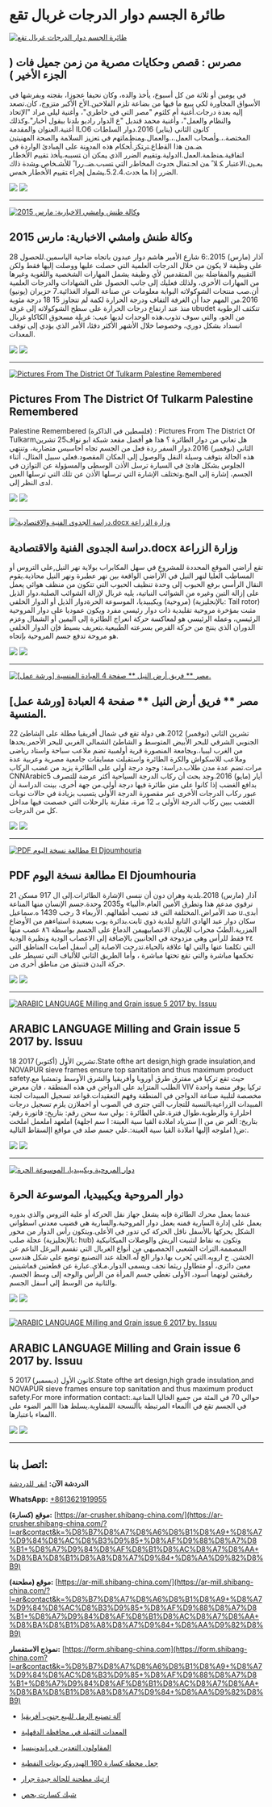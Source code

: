 # طائرة الجسم دوار الدرجات غربال تقع

<a href="https://swt.shibang-china.com/?l=ar&img&k=%D8%B7%D8%A7%D8%A6%D8%B1%D8%A9+%D8%A7%D9%84%D8%AC%D8%B3%D9%85+%D8%AF%D9%88%D8%A7%D8%B1+%D8%A7%D9%84%D8%AF%D8%B1%D8%AC%D8%A7%D8%AA+%D8%BA%D8%B1%D8%A8%D8%A7%D9%84+%D8%AA%D9%82%D8%B9" target="_blank">![طائرة الجسم دوار الدرجات غربال تقع](http://static.shibang-china.com/all-800x300/249.jpg)</a>

## مصرس : قصص وحكايات مصرية من زمن جميل فات ( الجزء الأخير )
في يومين أو ثلاثة من كل أسبوع، يأخذ والده، وكان نحيفا عجوزا، بقجته ويفرشها في الأسواق المجاورة لكي يبيع ما فيها من بضاعة تلزم الفلاحين.الأخ الأكبر متزوج، كان.تصعد إليه بعدة درجات.أغنية أم كلثوم &quot;مصر التي في خاطري&quot;، وأغنية ليلي مراد &quot;الإتحاد والنظام والعمل&quot;، وأغنية محمد قنديل &quot;ع الدوار راديو بلدنا بيقول أخبار&quot;.وكذلك أغنية.العنوان والمقدمة ILO6 كانون الثاني (يناير) 2016.ﺩﻭﺍﺭ ﺍﻟﺴﻠﻁﺎﺕ ﺍﻟﻤﺨﺘﺼﺔ.،.ﻭﺃﺼﺤﺎﺏ ﺍﻟﻌﻤل.،.ﻭﺍﻟﻌﻤﺎل.ﻭﻤﻨﻅﻤﺎﺘﻬﻡ ﻓﻲ ﺘﻌﺯﻴﺯ ﺍﻟﺴﻼﻤﺔ ﻭﺍﻟﺼﺤﺔ ﺍﻟﻤﻬﻨﻴﺘﻴﻥ ﻀ.ﻤﻥ ﻫﺫﺍ ﺍﻟﻘﻁﺎﻉ.ﺘﺭﺘﻜﺯ.ﺃﺤﻜﺎﻡ ﻫﺫﻩ ﺍﻟﻤﺩﻭﻨﺔ ﻋﻠﻰ ﺍﻟﻤﺒﺎﺩﺉ ﺍﻟﻭﺍﺭﺩﺓ ﻓﻲ ﺍﺘﻔﺎﻗﻴﺔ.ﻤﻨﻅﻤﺔ.ﺍﻟﻌﻤل.ﺍﻟﺩﻭﻟﻴﺔ.ﻭﺘﻘﻴﻴﻡ ﺍﻟﻀﺭﺭ ﺍﻟﺫﻱ ﻴﻤﻜﻥ ﺃﻥ ﺘﺴﺒﺒﻪ.ﻴﺄﺨﺫ ﺘﻘﻴﻴﻡ ﺍﻷﺨﻁﺎﺭ ﺒﻌـﻴﻥ.ﺍﻻﻋﺘﺒﺎﺭ ﻜ ﻼﹰ ﻤﻥ ﺍﺤ.ﺘﻤﺎل ﺤﺩﻭﺙ ﺍﻟﻤﺨﺎﻁﺭ ﺍﻟﺘﻲ ﺘﺴﺒﺏ.ﻀـ.ﺭﺭﺍﹰ ﻟﻸﺸـﺨﺎﺹ.ﻭﺸﺩﺓ ﺫﻟﻙ ﺍﻟﻀﺭﺭ ﺇﺫﺍ ﻤﺎ ﺤﺩﺙ.5.2.4.ﻴﺸﻤل ﺇﺠﺭﺍﺀ ﺘﻘﻴﻴﻡ ﺍﻷﺨﻁﺎﺭ ﺨﻤﺱ.


<a href="https://whatsapp.shibangsoft.com/WhatsApp.php" target="_blank" title="WhatsApp">![](http://static.shibang-china.com/icon/whatsapp.png)</a> <a href="https://swt.shibang-china.com/?l=ar&icon&k=%D8%B7%D8%A7%D8%A6%D8%B1%D8%A9+%D8%A7%D9%84%D8%AC%D8%B3%D9%85+%D8%AF%D9%88%D8%A7%D8%B1+%D8%A7%D9%84%D8%AF%D8%B1%D8%AC%D8%A7%D8%AA+%D8%BA%D8%B1%D8%A8%D8%A7%D9%84+%D8%AA%D9%82%D8%B9" target="_blank">![](http://static.shibang-china.com/icon/chat-ar.png)</a>

---

<a href="https://swt.shibang-china.com/?l=ar&img&k=%D8%B7%D8%A7%D8%A6%D8%B1%D8%A9+%D8%A7%D9%84%D8%AC%D8%B3%D9%85+%D8%AF%D9%88%D8%A7%D8%B1+%D8%A7%D9%84%D8%AF%D8%B1%D8%AC%D8%A7%D8%AA+%D8%BA%D8%B1%D8%A8%D8%A7%D9%84+%D8%AA%D9%82%D8%B9" target="_blank">![وكالة طنش وامشي الاخبارية: مارس 2015](http://static.shibang-china.com/all-800x300/1450.jpg)</a>

## وكالة طنش وامشي الاخبارية: مارس 2015
28 آذار (مارس) 2015.:6 شارع الأمير هاشم دوار عبدون باتجاه ضاحية الياسمين.للحصول على وظيفة لا يكون من خلال الدرجات العلمية التي حصلت عليها ووصلت إليها فقط ولكن التقييم والمفاضلة بين المتقدمين لأي وظيفة يشمل المهارات الشخصية واللغوية وغيرها من المهارات الأخرى، ولذلك فعليك إلى جانب الحصول على الشهادات والدرجات العلمية أن.صب منتجات الشوكولاته البوابة معلومات عن صناعة المواد الغذائية.7 حزيران (يونيو) 2016.من المهم جدا أن الغرفة التفاف ودرجة الحرارة لكمة لم تتجاوز 15 18 درجة مئوية منذ عند ارتفاع درجات الحرارة على سطح الشوكولاته إلى غرفة ubudet تتكثف الرطوبة من الجو، والتي سوف تذوب.هذه الوحدات لديها عيب: غربلة مسحوق الكاكاو غربال انسداد بشكل دوري، وخصوصا خلال الأشهر الأكثر دفئا، الأمر الذي يؤدي إلى توقف المعدات.


<a href="https://whatsapp.shibangsoft.com/WhatsApp.php" target="_blank" title="WhatsApp">![](http://static.shibang-china.com/icon/whatsapp.png)</a> <a href="https://swt.shibang-china.com/?l=ar&icon&k=%D8%B7%D8%A7%D8%A6%D8%B1%D8%A9+%D8%A7%D9%84%D8%AC%D8%B3%D9%85+%D8%AF%D9%88%D8%A7%D8%B1+%D8%A7%D9%84%D8%AF%D8%B1%D8%AC%D8%A7%D8%AA+%D8%BA%D8%B1%D8%A8%D8%A7%D9%84+%D8%AA%D9%82%D8%B9" target="_blank">![](http://static.shibang-china.com/icon/chat-ar.png)</a>

---

<a href="https://swt.shibang-china.com/?l=ar&img&k=%D8%B7%D8%A7%D8%A6%D8%B1%D8%A9+%D8%A7%D9%84%D8%AC%D8%B3%D9%85+%D8%AF%D9%88%D8%A7%D8%B1+%D8%A7%D9%84%D8%AF%D8%B1%D8%AC%D8%A7%D8%AA+%D8%BA%D8%B1%D8%A8%D8%A7%D9%84+%D8%AA%D9%82%D8%B9" target="_blank">![Pictures From The District Of Tulkarm Palestine Remembered](http://static.shibang-china.com/all-800x300/353.jpg)</a>

## Pictures From The District Of Tulkarm Palestine Remembered
Palestine Remembered (فلسطين في الذاكرة) : Pictures From The District Of Tulkarmهل تعاني من دوار الطائرة ؟ هذا هو أفضل مقعد شبكة ابو نواف25 تشرين الثاني (نوفمبر) 2016.دوار السفر ردة فعل من الجسم تجاه أحاسيس متضاربة، وتنتهي هذه الحالة بتوقف وسيلة النقل والوصول إلى المكان المقصود.فعلى سبيل المثال، أثناء الجلوس بشكل هادئ في السيارة ترسل الأذن الوسطى والمسؤولة عن التوازن في الجسم، إشارة إلى المخ.وتختلف الإشارة التي ترسلها الأذن عن تلك التي ترسلها العين لدى النظر إلى.


<a href="https://whatsapp.shibangsoft.com/WhatsApp.php" target="_blank" title="WhatsApp">![](http://static.shibang-china.com/icon/whatsapp.png)</a> <a href="https://swt.shibang-china.com/?l=ar&icon&k=%D8%B7%D8%A7%D8%A6%D8%B1%D8%A9+%D8%A7%D9%84%D8%AC%D8%B3%D9%85+%D8%AF%D9%88%D8%A7%D8%B1+%D8%A7%D9%84%D8%AF%D8%B1%D8%AC%D8%A7%D8%AA+%D8%BA%D8%B1%D8%A8%D8%A7%D9%84+%D8%AA%D9%82%D8%B9" target="_blank">![](http://static.shibang-china.com/icon/chat-ar.png)</a>

---

<a href="https://swt.shibang-china.com/?l=ar&img&k=%D8%B7%D8%A7%D8%A6%D8%B1%D8%A9+%D8%A7%D9%84%D8%AC%D8%B3%D9%85+%D8%AF%D9%88%D8%A7%D8%B1+%D8%A7%D9%84%D8%AF%D8%B1%D8%AC%D8%A7%D8%AA+%D8%BA%D8%B1%D8%A8%D8%A7%D9%84+%D8%AA%D9%82%D8%B9" target="_blank">![دراسة الجدوى الفنية والاقتصادية.docx وزارة الزراعة](http://static.shibang-china.com/all-800x300/378.jpg)</a>

## دراسة الجدوى الفنية والاقتصادية.docx وزارة الزراعة
تقع أراضي الموقع المحددة للمشروع في سهل المكابراب بولاية نهر النيل,على التروس أو المساطب العليا لنهر النيل في الأراضي الواقعة بين نهر عطبرة ونهر النيل محاذية.يقوم النقال الرأسي برفع الحبوب إلى وحدة تنظيف الحبوب التي تتكون من منظف هوائي يعمل على إزالة التبن وغيره من الشوائب النباتية، يليه غربال لإزالة الشوائب الصلبة.دوار الذيل (مروحية) ويكيبيديا، الموسوعة الحرةدوار الذيل أو الدوار الخلفي (بالإنجليزية: Tail rotor) مثبت بمؤخرة مروحية تقليدية ذات دوار رئيسي مفرد ويكون عموديا على دوار المروحية الرئيسي، وعمله الرئيسي هو لمعاكسة حركة انعراج الطائرة إلى اليمين أو الشمال وعزم الدوران الذي ينتج من حركة القرص بسرعته الطبيعية.بتعريف بسيط فإن الدوار الخلفي هو مروحة تدفع جسم المروحية بإتجاه.


<a href="https://whatsapp.shibangsoft.com/WhatsApp.php" target="_blank" title="WhatsApp">![](http://static.shibang-china.com/icon/whatsapp.png)</a> <a href="https://swt.shibang-china.com/?l=ar&icon&k=%D8%B7%D8%A7%D8%A6%D8%B1%D8%A9+%D8%A7%D9%84%D8%AC%D8%B3%D9%85+%D8%AF%D9%88%D8%A7%D8%B1+%D8%A7%D9%84%D8%AF%D8%B1%D8%AC%D8%A7%D8%AA+%D8%BA%D8%B1%D8%A8%D8%A7%D9%84+%D8%AA%D9%82%D8%B9" target="_blank">![](http://static.shibang-china.com/icon/chat-ar.png)</a>

---

<a href="https://swt.shibang-china.com/?l=ar&img&k=%D8%B7%D8%A7%D8%A6%D8%B1%D8%A9+%D8%A7%D9%84%D8%AC%D8%B3%D9%85+%D8%AF%D9%88%D8%A7%D8%B1+%D8%A7%D9%84%D8%AF%D8%B1%D8%AC%D8%A7%D8%AA+%D8%BA%D8%B1%D8%A8%D8%A7%D9%84+%D8%AA%D9%82%D8%B9" target="_blank">![[ورشة عمل] مصر ** فريق أرض النيل ** صفحة 4 العبادة المنسية.](http://static.shibang-china.com/all-800x300/582.jpg)</a>

## [ورشة عمل] مصر ** فريق أرض النيل ** صفحة 4 العبادة المنسية.
22 تشرين الثاني (نوفمبر) 2012.هي دولة تقع في شمال أفريقيا مطلة على الشاطئ الجنوبي الشرقي للبحر الأبيض المتوسط و الشاطئ الشمالي الغربي للبحر الأحمر.يحدها من الغرب ليبيا،.وبجامعة المنصورة قرية أولمبية تضم ملاعب سباحة واستاد رياضى وملاعب للاسكواش والكرة الطائرة واستقبلت مسابقات جامعية مصرية وعربية عدة مرات.تضم عدة مدن طلاب.دراسة: وجود درجة أولى على الطائرة يزيد من غضب الركاب CNNArabic5 أيار (مايو) 2016.وجد بحث أن ركاب الدرجة السياحية أكثر عرضة للتصرف بدافع الغضب إذا كانوا على متن طائرة فيها درجة أولى.من جهة أخرى، بينت الدراسة أن عبور ركاب الدرجات الأخرى عبر مقصورة الدرجة الأولى يتسبب بزيادة في حالات نوبات الغضب ببين ركاب الدرجة الأولى بـ 12 مرة، مقارنة بالرحلات التي خصصت فيها مداخل كل من الدرجات.


<a href="https://whatsapp.shibangsoft.com/WhatsApp.php" target="_blank" title="WhatsApp">![](http://static.shibang-china.com/icon/whatsapp.png)</a> <a href="https://swt.shibang-china.com/?l=ar&icon&k=%D8%B7%D8%A7%D8%A6%D8%B1%D8%A9+%D8%A7%D9%84%D8%AC%D8%B3%D9%85+%D8%AF%D9%88%D8%A7%D8%B1+%D8%A7%D9%84%D8%AF%D8%B1%D8%AC%D8%A7%D8%AA+%D8%BA%D8%B1%D8%A8%D8%A7%D9%84+%D8%AA%D9%82%D8%B9" target="_blank">![](http://static.shibang-china.com/icon/chat-ar.png)</a>

---

<a href="https://swt.shibang-china.com/?l=ar&img&k=%D8%B7%D8%A7%D8%A6%D8%B1%D8%A9+%D8%A7%D9%84%D8%AC%D8%B3%D9%85+%D8%AF%D9%88%D8%A7%D8%B1+%D8%A7%D9%84%D8%AF%D8%B1%D8%AC%D8%A7%D8%AA+%D8%BA%D8%B1%D8%A8%D8%A7%D9%84+%D8%AA%D9%82%D8%B9" target="_blank">![PDF مطالعة نسخة اليوم El Djoumhouria](http://static.shibang-china.com/all-800x300/291.jpg)</a>

## PDF مطالعة نسخة اليوم El Djoumhouria
21 آذار (مارس) 2018.بلدية وهران دون أن ننسى الإشارة الطائرات.إلى ال 917 مسكن ترقوي مدعم هذا وتطرق الأمين العام.«ألبيا» و2035 وحدة.جسم الإنسان منها المناعة ضد الأمراض.المختلفة التي قد تصيب أطفالهم. الأربعاء 3 رجب 1439 ه.سماعيل u.أبدى سكان دوار عبد الهادي التابع لبلدية ذوي ثابت.بدائرة يوب بسعيدة استياءهم من الأوضاع المزرية.الطبّ محراب للإيمان الاعصابيهيمن الدماغ على الجسم بواسطة ٨٦ عصب منها ٢٤ فقط للرأس وهي مزدوجة في الجانبين بالإضافة إلى الاعصاب الودية ونظيرة الودية التي تكلمنا عنها والتي لها علاقة بالحياة.تدرجت الاصابة إلى أسفل أصابت المناطق التي تحكمها مباشرة والتي تقع تحتها مباشرة ، وأما الطريق الثاني للألياف التي تسيطر على حركة البدن فتنبثق من مناطق أخرى من.


<a href="https://whatsapp.shibangsoft.com/WhatsApp.php" target="_blank" title="WhatsApp">![](http://static.shibang-china.com/icon/whatsapp.png)</a> <a href="https://swt.shibang-china.com/?l=ar&icon&k=%D8%B7%D8%A7%D8%A6%D8%B1%D8%A9+%D8%A7%D9%84%D8%AC%D8%B3%D9%85+%D8%AF%D9%88%D8%A7%D8%B1+%D8%A7%D9%84%D8%AF%D8%B1%D8%AC%D8%A7%D8%AA+%D8%BA%D8%B1%D8%A8%D8%A7%D9%84+%D8%AA%D9%82%D8%B9" target="_blank">![](http://static.shibang-china.com/icon/chat-ar.png)</a>

---

<a href="https://swt.shibang-china.com/?l=ar&img&k=%D8%B7%D8%A7%D8%A6%D8%B1%D8%A9+%D8%A7%D9%84%D8%AC%D8%B3%D9%85+%D8%AF%D9%88%D8%A7%D8%B1+%D8%A7%D9%84%D8%AF%D8%B1%D8%AC%D8%A7%D8%AA+%D8%BA%D8%B1%D8%A8%D8%A7%D9%84+%D8%AA%D9%82%D8%B9" target="_blank">![ARABIC LANGUAGE Milling and Grain issue 5 2017 by. Issuu](http://static.shibang-china.com/all-800x300/1528.jpg)</a>

## ARABIC LANGUAGE Milling and Grain issue 5 2017 by. Issuu
18 تشرين الأول (أكتوبر) 2017.State ofthe art design,high grade insulation,and NOVAPUR sieve frames ensure top sanitation and thus maximum product safety.ﺣﻴﺚ ﺗﻘﻊ ﺗﺮﻛﻴﺎ ﻓﻲ ﻣﻔﺘﺮق ﻃﺮق أوروﺑﺎ وأﻓﺮﻳﻘﻴﺎ واﻟﺸﺮق اﻷوﺳﻂ وﺗﻤﺸﻴﺎ ﻣﻊ اﻟﻄﻠﺐ اﻟﻤﺘﺰاﻳﺪ ﻋﻠﻰ اﻟﺪواﺟﻦ ﻓﻲ ﻫﺬه اﻟﻤﻨﻄﻘﺔ ، ﻓﺎن ﻣﻌﺮض VIV ﺗﺮﻛﻴﺎ ﻳﻮﻓﺮ ﻣﻨﺼﺔ واﺣﺪة ﻣﺨﺼﺼﺔ ﻟﺘﻠﺒﻴﺔ ﺻﻨﺎﻋﺔ اﻟﺪواﺟﻦ ﻓﻲ اﻟﻤﻨﻄﻘﺔ وﻓﻬﻢ اﻟﺘﻌﻘﻴﺪات.قواعد تسجيل المبيدات لجنة المبيدات الزراعيةبالنسبة للتجارب التي جترى في الصوب أو اخملازن يلزم تسجيل درجات احلرارة والرطوبة.طوال فترة.علي الطائرة  : بولي سة سحن رقم: بتاريخ: فاتورة رقم: بتاريخ: الغر ض من اإ سترياد املادة القيا سية العينة: ا سم اجلهة) املعهد املعمل املخت ض( املوجه اإليها املادة القيا سية العينة:.علي جسم صلد في مواقع اإلسقاط التالية:.


<a href="https://whatsapp.shibangsoft.com/WhatsApp.php" target="_blank" title="WhatsApp">![](http://static.shibang-china.com/icon/whatsapp.png)</a> <a href="https://swt.shibang-china.com/?l=ar&icon&k=%D8%B7%D8%A7%D8%A6%D8%B1%D8%A9+%D8%A7%D9%84%D8%AC%D8%B3%D9%85+%D8%AF%D9%88%D8%A7%D8%B1+%D8%A7%D9%84%D8%AF%D8%B1%D8%AC%D8%A7%D8%AA+%D8%BA%D8%B1%D8%A8%D8%A7%D9%84+%D8%AA%D9%82%D8%B9" target="_blank">![](http://static.shibang-china.com/icon/chat-ar.png)</a>

---

<a href="https://swt.shibang-china.com/?l=ar&img&k=%D8%B7%D8%A7%D8%A6%D8%B1%D8%A9+%D8%A7%D9%84%D8%AC%D8%B3%D9%85+%D8%AF%D9%88%D8%A7%D8%B1+%D8%A7%D9%84%D8%AF%D8%B1%D8%AC%D8%A7%D8%AA+%D8%BA%D8%B1%D8%A8%D8%A7%D9%84+%D8%AA%D9%82%D8%B9" target="_blank">![دوار المروحية ويكيبيديا، الموسوعة الحرة](http://static.shibang-china.com/all-800x300/396.jpg)</a>

## دوار المروحية ويكيبيديا، الموسوعة الحرة
عندما يعمل محرك الطائرة فإنه يشغل جهاز نقل الحركة أو علبة التروس والذي بدوره يعمل على إدارة السارية فمنه يعمل دوار المروحية.والسارية هي قضيب معدني اسطواني الشكل يحركها بالأسفل ناقل الحركة كي تدور في الأعلى.ويتكون رأس الدوار من محور عجلة صلب (بالإنجليزية: hub) وتكون به نقاط لتثبيت الريش والوصلات الميكانيكية المصممة.التراث الشعبي الحمصيهي من أنواع الغربال التي تقسم البرغل الناعم عن الخشن. ح اروبه.التي يُحرب بها.دوار الج لّه.الجلة عند التصنيع توضع على شكل هندسي معين دائري، أو متطاول ريثما تجف ويسمى الدوار.مـلاي.عبارة عن قطعتين قماشيتين رقيقتين لونهما أسود، الأولى تغطي جسم المرأة من الرأس والوجه إلى وسط الجسم، والثانية من الوسط إلى أسفل الجسم.


<a href="https://whatsapp.shibangsoft.com/WhatsApp.php" target="_blank" title="WhatsApp">![](http://static.shibang-china.com/icon/whatsapp.png)</a> <a href="https://swt.shibang-china.com/?l=ar&icon&k=%D8%B7%D8%A7%D8%A6%D8%B1%D8%A9+%D8%A7%D9%84%D8%AC%D8%B3%D9%85+%D8%AF%D9%88%D8%A7%D8%B1+%D8%A7%D9%84%D8%AF%D8%B1%D8%AC%D8%A7%D8%AA+%D8%BA%D8%B1%D8%A8%D8%A7%D9%84+%D8%AA%D9%82%D8%B9" target="_blank">![](http://static.shibang-china.com/icon/chat-ar.png)</a>

---

<a href="https://swt.shibang-china.com/?l=ar&img&k=%D8%B7%D8%A7%D8%A6%D8%B1%D8%A9+%D8%A7%D9%84%D8%AC%D8%B3%D9%85+%D8%AF%D9%88%D8%A7%D8%B1+%D8%A7%D9%84%D8%AF%D8%B1%D8%AC%D8%A7%D8%AA+%D8%BA%D8%B1%D8%A8%D8%A7%D9%84+%D8%AA%D9%82%D8%B9" target="_blank">![ARABIC LANGUAGE Milling and Grain issue 6 2017 by. Issuu](http://static.shibang-china.com/all-800x300/566.jpg)</a>

## ARABIC LANGUAGE Milling and Grain issue 6 2017 by. Issuu
5 كانون الأول (ديسمبر) 2017.State ofthe art design,high grade insulation,and NOVAPUR sieve frames ensure top sanitation and thus maximum product safety.For more information contact:.حوالي 70 في المئة من جميع الخاليا المناعية في الجسم تقع في األمعاء المرتبطة باألنسجة اللمفاوية.يسلط هذا االمر الضوء على االمعاء باعتبارها.

<a href="https://whatsapp.shibangsoft.com/WhatsApp.php" target="_blank" title="WhatsApp">![](http://static.shibang-china.com/icon/whatsapp.png)</a> <a href="https://swt.shibang-china.com/?l=ar&icon&k=%D8%B7%D8%A7%D8%A6%D8%B1%D8%A9+%D8%A7%D9%84%D8%AC%D8%B3%D9%85+%D8%AF%D9%88%D8%A7%D8%B1+%D8%A7%D9%84%D8%AF%D8%B1%D8%AC%D8%A7%D8%AA+%D8%BA%D8%B1%D8%A8%D8%A7%D9%84+%D8%AA%D9%82%D8%B9" target="_blank">![](http://static.shibang-china.com/icon/chat-ar.png)</a>

---
## اتصل بنا:

**الدردشة الآن:** [انقر للدردشة](https://swt.shibang-china.com?l=ar&contact&k=%D8%B7%D8%A7%D8%A6%D8%B1%D8%A9+%D8%A7%D9%84%D8%AC%D8%B3%D9%85+%D8%AF%D9%88%D8%A7%D8%B1+%D8%A7%D9%84%D8%AF%D8%B1%D8%AC%D8%A7%D8%AA+%D8%BA%D8%B1%D8%A8%D8%A7%D9%84+%D8%AA%D9%82%D8%B9)

**WhatsApp:**  [+8613621919955](https://whatsapp.shibangsoft.com/WhatsApp.php)

**موقع (كسارة):** [https://ar-crusher.shibang-china.com/](https://ar-crusher.shibang-china.com/?l=ar&contact&k=%D8%B7%D8%A7%D8%A6%D8%B1%D8%A9+%D8%A7%D9%84%D8%AC%D8%B3%D9%85+%D8%AF%D9%88%D8%A7%D8%B1+%D8%A7%D9%84%D8%AF%D8%B1%D8%AC%D8%A7%D8%AA+%D8%BA%D8%B1%D8%A8%D8%A7%D9%84+%D8%AA%D9%82%D8%B9)

**موقع (مطحنة):** [https://ar-mill.shibang-china.com/](https://ar-mill.shibang-china.com/?l=ar&contact&k=%D8%B7%D8%A7%D8%A6%D8%B1%D8%A9+%D8%A7%D9%84%D8%AC%D8%B3%D9%85+%D8%AF%D9%88%D8%A7%D8%B1+%D8%A7%D9%84%D8%AF%D8%B1%D8%AC%D8%A7%D8%AA+%D8%BA%D8%B1%D8%A8%D8%A7%D9%84+%D8%AA%D9%82%D8%B9)

**نموذج الاستفسار:** [https://form.shibang-china.com](https://form.shibang-china.com?l=ar&contact&k=%D8%B7%D8%A7%D8%A6%D8%B1%D8%A9+%D8%A7%D9%84%D8%AC%D8%B3%D9%85+%D8%AF%D9%88%D8%A7%D8%B1+%D8%A7%D9%84%D8%AF%D8%B1%D8%AC%D8%A7%D8%AA+%D8%BA%D8%B1%D8%A8%D8%A7%D9%84+%D8%AA%D9%82%D8%B9)

* [آلة تصنيع الرمل للبيع جنوب أفريقيا](../22/%D8%A2%D9%84%D8%A9%20%D8%AA%D8%B5%D9%86%D9%8A%D8%B9%20%D8%A7%D9%84%D8%B1%D9%85%D9%84%20%D9%84%D9%84%D8%A8%D9%8A%D8%B9%20%D8%AC%D9%86%D9%88%D8%A8%20%D8%A3%D9%81%D8%B1%D9%8A%D9%82%D9%8A%D8%A7.md)

* [المعدات الثقيلة في محافظة الدقهلية](../21/%D8%A7%D9%84%D9%85%D8%B9%D8%AF%D8%A7%D8%AA%20%D8%A7%D9%84%D8%AB%D9%82%D9%8A%D9%84%D8%A9%20%D9%81%D9%8A%20%D9%85%D8%AD%D8%A7%D9%81%D8%B8%D8%A9%20%D8%A7%D9%84%D8%AF%D9%82%D9%87%D9%84%D9%8A%D8%A9.md)

* [المقاولون التعدين في إندونيسيا](../22/%D8%A7%D9%84%D9%85%D9%82%D8%A7%D9%88%D9%84%D9%88%D9%86%20%D8%A7%D9%84%D8%AA%D8%B9%D8%AF%D9%8A%D9%86%20%D9%81%D9%8A%20%D8%A5%D9%86%D8%AF%D9%88%D9%86%D9%8A%D8%B3%D9%8A%D8%A7.md)

* [جعل محطة كسارة 160 الهيدروكربونات النفطية](../24/%D8%AC%D8%B9%D9%84%20%D9%85%D8%AD%D8%B7%D8%A9%20%D9%83%D8%B3%D8%A7%D8%B1%D8%A9%20160%20%D8%A7%D9%84%D9%87%D9%8A%D8%AF%D8%B1%D9%88%D9%83%D8%B1%D8%A8%D9%88%D9%86%D8%A7%D8%AA%20%D8%A7%D9%84%D9%86%D9%81%D8%B7%D9%8A%D8%A9.md)

* [ازتيك مطحنة للحالة جيدة جرار](../21/%D8%A7%D8%B2%D8%AA%D9%8A%D9%83%20%D9%85%D8%B7%D8%AD%D9%86%D8%A9%20%D9%84%D9%84%D8%AD%D8%A7%D9%84%D8%A9%20%D8%AC%D9%8A%D8%AF%D8%A9%20%D8%AC%D8%B1%D8%A7%D8%B1.md)

* [شبك كسارت بحص](../22/%D8%B4%D8%A8%D9%83%20%D9%83%D8%B3%D8%A7%D8%B1%D8%AA%20%D8%A8%D8%AD%D8%B5.md)